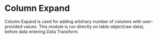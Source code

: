# Column Expand

Column Expand is used for adding arbitrary number of columns with
user-provided values. This module is run directly on table object(raw
data), before data entering Data Transform.

<!-- mkdocs
## Param

::: federatedml.param.column_expand_param
    rendering:
      heading_level: 3
      show_source: true
      show_root_heading: true
      show_root_toc_entry: false
      show_root_full_path: false
-->
